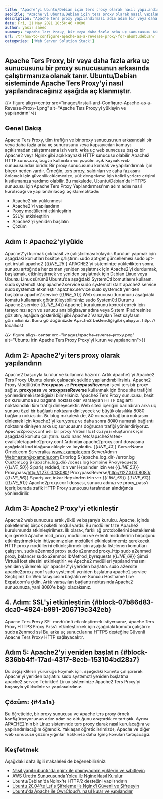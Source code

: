 ```yaml
---
title: "Apache'yi Ubuntu/Debian için ters proxy olarak nasıl yapılandırır" 
seoTitle: "Apache'yi Ubuntu/Debian için ters proxy olarak nasıl yapılandırır" 
description: "Apache ters proxy yapılandırması adım adım bir veya daha fazla arka uç sunucusunu Ubuntu/Debian Linux'ta mod_proxy ile bir proxy sunucusunun arkasında çalıştırmanızı sağlar." 
date: Fri, 21 May 2021 18:58:46 +0000
author: yasir saeed
summary: "Apache Ters Proxy, bir veya daha fazla arka uç sunucusunu bir proxy sunucusunun arkasında çalıştırmanıza olanak tanır. Ubuntu/Debian sisteminde Apache Ters Proxy'yi nasıl yapılandıracağınız aşağıda açıklanmıştır." 
url: /tr/how-to-configure-apache-as-a-reverse-proxy-for-ubuntudebian/
categories: ['Web Server Solution Stack']
---
```


## Apache Ters Proxy, bir veya daha fazla arka uç sunucusunu bir proxy sunucusunun arkasında çalıştırmanıza olanak tanır. Ubuntu/Debian sisteminde Apache Ters Proxy'yi nasıl yapılandıracağınız aşağıda açıklanmıştır.

{{< figure align=center src="images/Install-and-Configure-Apache-as-a-Reverse-Proxy-1.png" alt="Apache Ters Proxy'yi yükleyin ve yapılandırın">}}


##  **Genel Bakış**  
Apache Ters Proxy, tüm trafiğin ve bir proxy sunucusunun arkasındaki bir veya daha fazla arka uç sunucusunu veya kapsayıcıları kamuya açıklamadan çalıştırmasına izin verir. Arka uç web sunucusu başka bir Apache2 veya Nginx gibi açık kaynaklı HTTP sunucusu olabilir. Apache2 HTTP sunucusu, bugün kullanılan en popüler açık kaynak web sunucusundan biridir.
Bir proxy sunucusunu kurmak ve yapılandırmak için birçok neden vardır. Örneğin, ters proxy, saldırıları ve daha fazlasını önlemek için güvenlik eklemenize, yük dengeleme için belirli yerlere erişimi kısıtlamanıza yardımcı olabilir. Bu makalede, Ubuntu/Debian'da HTTPS sunucusu için Apache Ters Proxy Yapılandırması'nın adım adım nasıl kurulacağı ve yapılandırılacağı açıklanmaktadır:
  * Apache2'nin yüklenmesi
  * Apache2'yi yapılandırın
  * Proxy modüllerini etkinleştirin
  * SSL'yi etkinleştirin
  * Apache2'yi yeniden başlatın
  * Çözüm

## Adım 1: Apache2'yi yükle
Apache2'yi kurmak çok basit ve çalıştırılması kolaydır. Kurulum yapmak için aşağıdaki komutları basitçe çalıştırın:
sudo apt-get güncellemesi
sudo apt-get install apache2
{{_LINE_25_}}
APACHE2'yi sisteminize yükledikten sonra, sunucu arttığında her zaman yeniden başlatmak için Apache2'yi durdurmak, başlatmak, etkinleştirmek ve yeniden başlatmak için Debian Linux veya Ubuntu Linux sürümü Ubuntu'da aşağıdaki SystemCtl komutlarını kullanın.
sudo systemctl stop apache2.service
sudo systemctl start apache2.service
sudo systemctl etkinleştir apache2.service
sudo systemctl yeniden başlatma apache2.service
{{_LINE_31_}}
Web sunucusu durumunu aşağıdaki komutu kullanarak görüntüleyebilirsiniz:
sudo SystemCtl Durumu Apache2.service
{{_LINE_34_}}
Apache2 kurulumunu kontrol etmek için tarayıcınızı açın ve sunucu ana bilgisayar adına veya Sistem IP adresinize göz atın; aşağıda gösterildiği gibi Apache2 Varsayılan Test sayfasını görmelisiniz. Bunu gördüğünüzde Apache2 beklendiği gibi çalışıyor. http: // localhost

{{< figure align=center src="images/apache-reverse-proxy.png" alt="Ubuntu için Apache Ters Proxy Proxy'yi kurun ve yapılandırın">}}


## Adım 2: Apache2'yi ters proxy olarak yapılandırın
Apache2 başarıyla kurulur ve kullanıma hazırdır. Artık Apache2'yi Apache2 Ters Proxy Ubuntu olarak çalışacak şekilde yapılandırabilirsiniz. Apache2 Proxy Modülünün  **Proxypass** ve  **ProxypassReverse**  işlevi ters bir proxy sağlar.  **proxypass**  ve **proxypassReverse**  kullanmak için önce site trafiğini yönlendirmek istediğinizi bilmelisiniz.
Apache2 Ters Proxy sunucusu, basit bir kurulumda 80 bağlantı noktası olan varsayılan HTTP bağlantı noktasındaki tüm trafiği dinleyecektir. Web sitesi içeriğini barındıran arka uç sunucu özel bir bağlantı noktasını dinleyecek ve büyük olasılıkla 8080 bağlantı noktasıdır.
Bu blog makalesinde, 80 numaralı bağlantı noktasını dinlemek için Apache2'yi kuruyoruz ve daha sonra 8080 numaralı bağlantı noktasını dinleyen arka uç sunucusuna doğrudan trafiği yönlendiriyoruz. Apache2proxy.conf adlı bir proxy VirtualHost dosyası oluşturmak için aşağıdaki komutu çalıştırın.
sudo nano /etc/apache2/sites-evailable/apache2proxy.conf
Ardından apache2proxy.conf dosyasına aşağıdaki kod bloğunu ekleyin ve kaydedin.
{{_LINE_43_}}
        ServerName Örnek.com
        Serveralias www.example.com
        ServerAdmin Webmaster@example.com
        Errorlog $ {apache_log_dir} /error.log
        CustomLog $ {apache_log_dir} /ccess.log kombine
        Proxyrequests
{{_LINE_50_}}
          Sipariş redded, izin ver
          Hepsinden izin ver
{{_LINE_53_}}
        Proxypass/http://127.0.0.1:8080/
        ProxypassReverse/http://127.0.0.1:8080/
{{_LINE_56_}}
          Sipariş ver, inkar
          Hepsinden izin ver
{{_LINE_59_}}
{{_LINE_60_}}
{{_LINE_61_}}
Apache2proxy.conf dosyası, sunucu adınızı ve proxy_pass'ı içerir, burada trafik HTTP Proxy sunucusu tarafından alındığında yönlendirilir.

## Adım 3: Apache2 Proxy'yi etkinleştir
Apache2 web sunucusu artık yüklü ve başarıyla kuruldu. Apache, içinde paketlenmiş birçok paketli modül vardır. Bu modüller taze Apache2 kurulumunda etkinleştirilmez. İlk olarak, farklı ağ protokollerini desteklemek için gerekli Apache mod_proxy modülünü ve eklenti modüllerinin birçoğunu etkinleştirmek için ihtiyacımız olan modülleri etkinleştirmemiz gerekecek. HTTP proxy modüllerini etkinleştirmek için aşağıda listelenen komutları çalıştırın.
sudo a2enmod proxy
sudo a2enmod proxy_http
sudo a2enmod proxy_balancer
sudo a2enmod lbMethod_byrequests
{{_LINE_69_}}
Şimdi VirtualHost sitesini etkinleştirin ve Apache2 modülleri yapılandırmasını yeniden yüklemek için apache2'yi yeniden başlatın.
sudo a2ensite apache2proxy.conf
sudo systemctl yeniden başlatma apache2.service
Seçtiğiniz bir Web tarayıcısını başlatın ve Sunucu Hostname Like Expal.com'a gidin. Artık varsayılan bağlantı noktasında Apache2 sunucunuza, yani 8080'e bağlı olacaksınız.

## 4. Adım: SSL'yi etkinleştirin {#block-07b86d83-dca0-4924-b991-206719c342eb}

Apache Ters Proxy SSL modülünü etkinleştirmek istiyorsanız, Apache Ters Proxy HTTPS Proxy Pass'i etkinleştirmek için aşağıdaki komutu çalıştırın:
sudo a2enmod ssl
Bu, arka uç sunucularına HTTPS desteğine Güvenli Apache Ters Proxy HTTP sağlayacaktır.

## Adım 5: Apache2'yi yeniden başlatın {#block-836bb4ff-17ad-4317-8ecb-153104bd28a7}

Bu değişiklikleri yürürlüğe koymak için, aşağıdaki komutu çalıştırarak Apache'yi yeniden başlatın:
sudo systemctl yeniden başlatma apache2.service
Tebrikler! Linux sisteminize Apache2 Ters Proxy'yi başarıyla yüklediniz ve yapılandırdınız.

##  **Çözüm:**   {#4a1a}

Bu öğreticide, bir proxy sunucusu ve Apache ters proxy örnek konfigürasyonunun adım adım ne olduğunu araştırdık ve tartıştık. Ayrıca APACHE2'nin bir Linux sisteminde ters proxy olarak nasıl kurulacağını ve yapılandırılacağını öğrendik. Yaklaşan öğreticilerimizde, Apache ve diğer web sunucusu çözüm yığınları hakkında daha ilginç konuları tartışacağız.

## Keşfetmek
Aşağıdaki daha ilgili makaleleri de beğenebilirsiniz:
  * [Nasıl yapılır][1][ubuntu'da nginx ile phpmyadmin yükleyin ve sabitleyin][2]
  * [AWS Üretim Sunucusunda Yolcu ile Nginx Nasıl Kurulur][3]
  * [Ubuntu/Debian'da Nginx'te HTTP/2 desteğini yapılandırın][4]
  * [Ubuntu 20.04'te Let's Şifreleme ile Nginx'i Güvenli ve Şifreleyin][5]
  * [Ubuntu'da Apache ile OwnCloud'u nasıl kurar ve yapılandırır][6]



 [1]: https://blog.containerize.com/web-server-solution-stack/tr/how-to-configure-apache-as-a-reverse-proxy-for-ubuntudebian/
 [2]: https://blog.containerize.com/web-server-solution-stack/how-to-install-and-secure-phpmyadmin-with-nginx-on-ubuntu/
 [3]: https://blog.containerize.com/web-server-solution-stack/how-to-setup-nginx-with-passenger-on-aws-production-server/
 [4]: https://blog.containerize.com/web-server-solution-stack/how-to-configure-http2-support-in-nginx-on-ubuntudebian/
 [5]: https://blog.containerize.com/web-server-solution-stack/how-to-secure-nginx-with-letsencrypt-on-ubuntu-20-04/
 [6]: https://blog.containerize.com/backup-and-sync-software/how-to-install-and-configure-owncloud-with-apache-on-ubuntu/
